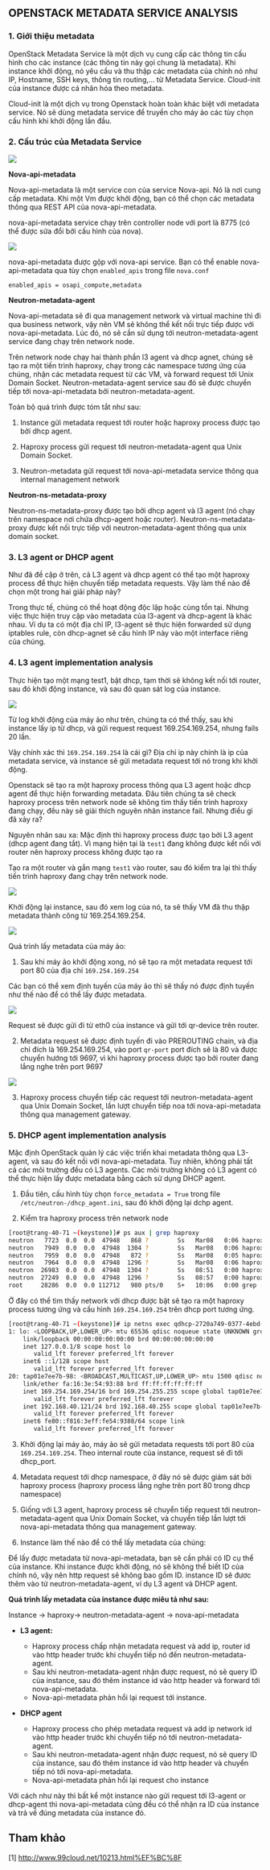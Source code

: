 ## OPENSTACK METADATA SERVICE ANALYSIS

### 1. Giới thiệu metadata

OpenStack Metadata Service là một dịch vụ cung cấp các thông tin cấu hình cho các instance (các thông tin này gọi chung là metadata). Khi instance khởi động, nó yêu cầu và thu thập các metadata của chính nó như IP, Hostname, SSH keys, thông tin routing,... từ Metadata Service. Cloud-init của instance được cá nhân hóa theo metadata.

Cloud-init là một dịch vụ trong Openstack hoàn toàn khác biệt với metadata service. Nó sẽ dùng metadata service để truyền cho máy ảo các tùy chọn cấu hình khi khởi động lần đầu.

### 2. Cấu trúc của Metadata Service 

<img src="../../img/71.png">

**Nova-api-metadata**

Nova-api-metadata là một service con của service Nova-api. Nó là nơi cung cấp metadata. Khi một Vm được khởi động, bạn có thể chọn các metadata thông qua REST API của nova-api-metadata.

nova-api-metadata service chạy trên controller node với port là 8775 (có thể được sửa đổi bởi cấu hình của nova).

<img src="../../img/72.png">

nova-api-metadata được gộp với nova-api service. Bạn có thể enable nova-api-metadata qua tùy chọn `enabled_apis`  trong file `nova.conf`

	enabled_apis = osapi_compute,metadata

**Neutron-metadata-agent**

Nova-api-metadata sẽ đi qua management network và virtual machine thì đi qua business network, vậy nên VM sẽ không thể kết nối trực tiếp được với nova-api-metadata. Lúc đó, nó sẽ cần sử dụng tới neutron-metadata-agent service đang chạy trên network node.

Trên network node chạy hai thành phần l3 agent và dhcp agnet, chúng sẽ tạo ra một tiến trình haproxy, chạy trong các namespace tương ứng của chúng, nhận các metadata request từ các VM, và forward request tới Unix Domain Socket. Neutron-metadata-agent service sau đó sẽ được chuyển tiếp tới nova-api-metadata bởi neutron-metadata-agent.

Toàn bộ quá trình được tóm tắt như sau:

1. Instance gửi metadata request tới router hoặc haproxy process được tạo bởi dhcp agent.

2. Haproxy process gửi request tới neutron-metadata-agent qua Unix Domain Socket.

3. Neutron-metadata gửi request tới nova-api-metadata service thông qua internal management network

**Neutron-ns-metadata-proxy**

Neutron-ns-metadata-proxy được tạo bởi dhcp agent và l3 agent (nó chạy trên namespace nơi chứa dhcp-agent hoặc router). Neutron-ns-metadata-proxy được kết nối trực tiếp với neutron-metadata-agent thông qua unix domain socket.

### 3. L3 agent or DHCP agent

Như đã đề cập ở trên, cả L3 agent và dhcp agent có thể tạo một haproxy process để thực hiện chuyển tiếp metadata requests. Vậy làm thế nào để chọn một trong hai giải pháp này?

Trong thực tế, chúng có thể hoạt động độc lập hoặc cùng tồn tại. Nhưng việc thực hiện truy cập vào metadata của l3-agent và dhcp-agent là khác nhau. Ví dụ ta có một địa chỉ IP, l3-agent sẽ thực hiện forwarded sử dụng iptables rule, còn dhcp-agnet sẽ cấu hình IP này vào một interface riêng của chúng.

### 4. L3 agent implementation analysis

Thực hiện tạo một mạng test1, bật dhcp, tạm thời sẽ không kết nối tới router, sau đó khởi động instance, và sau đó quan sát log của instance.

<img src="../../img/73.png">

Từ log khởi động của máy ảo như trên, chúng ta có thể thấy, sau khi instance lấy ip từ dhcp, và gửi request request 169.254.169.254, nhưng fails 20 lần.

Vậy chính xác thì `169.254.169.254` là cái gì? Địa chỉ ip này chính là ip của metadata service, và instance sẽ gửi metadata request tới nó trong khi khởi động.

Openstack sẽ tạo ra một haproxy process thông qua L3 agent hoặc dhcp agent để thực hiện forwarding metadata. Đâu tiên chúng ta sẽ check haproxy process trên network node sẽ không tìm thấy tiến trình haproxy đang chạy, đều này sẽ giải thích nguyên nhân instance fail. Nhưng điều gì đã xảy ra?

Nguyên nhân sau xa: Mặc định thì haproxy process được tạo bởi L3 agent (dhcp agent đang tắt). Vì mạng hiện tại là `test1` đang không được kết nối với router nên haproxy process không được tạo ra

Tạo ra một router và gắn mạng `test1` vào router, sau đó kiểm tra lại thì thấy tiến trình haproxy đang chạy trên network node.

<img src="../../img/74.png">

Khởi động lại instance, sau đó xem log của nó, ta sẽ thấy VM đã thu thập metadata thành công từ 169.254.169.254.

<img src="../../img/75.png">

Quá trình lấy metadata của máy ảo:

1. Sau khi máy ảo khởi động xong, nó sẽ tạo ra một metadata request tới port 80 của địa chỉ `169.254.169.254`

Các bạn có thể xem định tuyến của máy ảo thì sẽ thấy nó được định tuyến như thế nào để có thể lấy được metadata.

<img src="../../img/76.png">

Request sẽ được gửi đi từ eth0 của instance và gửi tới qr-device trên router.

2. Metadata request sẽ được định tuyến đi vào PREROUTING chain, và địa chỉ đích là 169.254.169.254, vào port `qr-port` port đích sẽ là 80 và được chuyển hướng tới 9697, vì khi haproxy process được tạo bởi router đang lắng nghe trên port 9697

<img src="../../img/77.png">

3. Haproxy process chuyển tiếp các request tới neutron-metadata-agent qua Unix Domain Socket, lần lượt chuyển tiếp noa tới nova-api-metadata thông qua management gateway.

### 5. DHCP agent implementation analysis

Mặc định OpenStack quản lý các việc triển khai metadata thông qua L3-agent, và sau đó kết nối với nova-api-metadata. Tuy nhiên, không phải tất cả các môi trường đều có L3 agents. Các môi trường không có L3 agent có thể thực hiện lấy được metadata bằng cách sử dụng DHCP agent.

1. Đầu tiên, cấu hình tùy chọn `force_metadata = True` trong file `/etc/neutron-/dhcp_agent.ini`, sau đó khởi động lại dchp agent.

2. Kiểm tra haproxy process trên network node

```sh
[root@trang-40-71 ~(keystone)]# ps aux | grep haproxy
neutron   7723  0.0  0.0  47948   868 ?        Ss   Mar08   0:06 haproxy -f /var/lib/neutron/ns-metadata-proxy/2ca23c47-9d00-4b9c-9246-aed05c19fe49.conf
neutron   7949  0.0  0.0  47948  1304 ?        Ss   Mar08   0:06 haproxy -f /var/lib/neutron/ns-metadata-proxy/fa212d72-7d59-4887-bf26-4a34ecf0858c.conf
neutron   7959  0.0  0.0  47948   872 ?        Ss   Mar08   0:05 haproxy -f /var/lib/neutron/ns-metadata-proxy/2720a749-0377-4ebd-aa12-9d132f1fe450.conf
neutron   7964  0.0  0.0  47948  1296 ?        Ss   Mar08   0:06 haproxy -f /var/lib/neutron/ns-metadata-proxy/c9fed510-f737-4e6d-ae6e-8b552fe739bf.conf
neutron  26983  0.0  0.0  47948  1304 ?        Ss   08:51   0:00 haproxy -f /var/lib/neutron/ns-metadata-proxy/d101d002-d69d-4990-845c-fd5229bf39ad.conf
neutron  27249  0.0  0.0  47948  1296 ?        Ss   08:57   0:00 haproxy -f /var/lib/neutron/ns-metadata-proxy/6a67ed8b-533e-4e2d-87b3-b955fc855ac0.conf
root     28286  0.0  0.0 112712   980 pts/0    S+   10:06   0:00 grep --color=auto haproxy
```

Ở đây có thể tìm thấy network với dhcp được bật sẽ tạo ra một haproxy process tương ứng và cấu hình `169.254.169.254`  trên dhcp port tương ứng.

```sh
[root@trang-40-71 ~(keystone)]# ip netns exec qdhcp-2720a749-0377-4ebd-aa12-9d132f1fe450 ip a
1: lo: <LOOPBACK,UP,LOWER_UP> mtu 65536 qdisc noqueue state UNKNOWN group default qlen 1000
    link/loopback 00:00:00:00:00:00 brd 00:00:00:00:00:00
    inet 127.0.0.1/8 scope host lo
       valid_lft forever preferred_lft forever
    inet6 ::1/128 scope host 
       valid_lft forever preferred_lft forever
20: tap01e7ee7b-98: <BROADCAST,MULTICAST,UP,LOWER_UP> mtu 1500 qdisc noqueue state UNKNOWN group default qlen 1000
    link/ether fa:16:3e:54:93:88 brd ff:ff:ff:ff:ff:ff
    inet 169.254.169.254/16 brd 169.254.255.255 scope global tap01e7ee7b-98
       valid_lft forever preferred_lft forever
    inet 192.168.40.121/24 brd 192.168.40.255 scope global tap01e7ee7b-98
       valid_lft forever preferred_lft forever
    inet6 fe80::f816:3eff:fe54:9388/64 scope link 
       valid_lft forever preferred_lft forever
```

3. Khởi động lại máy ảo, máy ảo sẽ gửi metadata requests tới port 80 của `169.254.169.254`. Theo internal route của instance, request sẽ đi tới dhcp_port.

4. Metadata request tới dhcp namespace, ở đây nó sẽ được giám sát bởi haproxy process (haproxy process lắng nghe trên port 80 trong dhcp namespace)

5. Giống với L3 agent, haproxy process sẽ chuyển tiếp request tới neutron-metadata-agent qua Unix Domain Socket, và chuyển tiếp lần lượt tới nova-api-metadata thông qua management gateway.

6. Instance làm thế nào để có thể lấy metadata của chúng:

Để lấy được metadata từ nova-api-metadata, bạn sẽ cần phải có ID cụ thể của instance. Khi instance được khởi động, nó sẽ không thể biết ID của chính nó, vậy nên http request sẽ không bao gồm ID. instance ID sẽ đươc thêm vào từ neutron-metadata-agent, ví dụ L3 agent và DHCP agent.

**Quá trình lấy metadata của instance được miêu tả như sau:**

Instance -> haproxy-> neutron-metadata-agent -> nova-api-metadata

* **L3 agent:**

	* Haproxy process chấp nhận metadata request và add ip, router id vào http header trước khi chuyển tiếp nó đến neutron-metadata-agent.
	* Sau khi neutron-metadata-agent nhận được request, nó sẽ query ID của instance, sau đó thêm instance id vào http header và forward tới nova-api-metadata.
	* Nova-api-metadata phản hổi lại request tới instance.

* **DHCP agent**

	*  Haproxy process cho phép metadata request và add ip network id vào http header trước khi chuyển tiếp nó tới neutron-metadata-agent.
	* Sau khi neutron-metadata-agent nhận được request, nó sẽ query ID của instance, sau đó thêm instance id vào http header và chuyển tiếp nó tới nova-api-metadata.
	* Nova-api-metadata phản hồi lại request cho instance

Với cách như này thì bất kể một instance nào gửi request tới l3-agent or dhcp-agent thì nova-api-metadata cũng đều có thể nhận ra ID của instance và trả về đúng metadata của instance đó.










## Tham khảo

[1] http://www.99cloud.net/10213.html%EF%BC%8F
